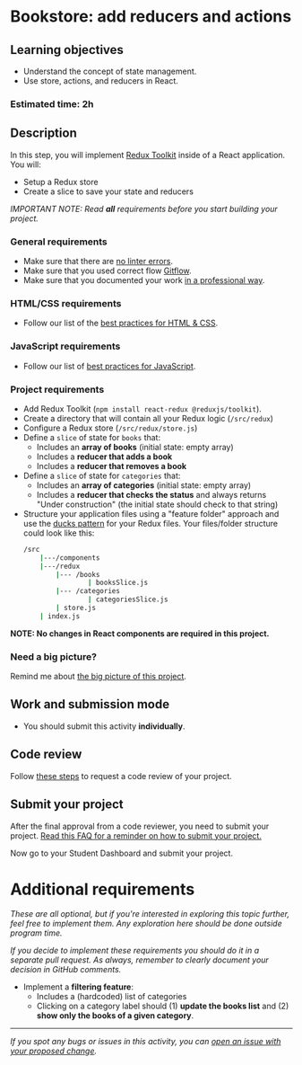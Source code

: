 # Bookstore: add reducers and actions

## Learning objectives

- Understand the concept of state management.
- Use store, actions, and reducers in React.

### Estimated time: 2h

## Description

In this step, you will implement [Redux Toolkit](https://redux-toolkit.js.org/) inside of a React application. You will:

- Setup a Redux store
- Create a slice to save your state and reducers

_IMPORTANT NOTE: Read **all** requirements before you start building your project._

### General requirements

- Make sure that there are [no linter errors](https://github.com/microverseinc/linters-config).
- Make sure that you used correct flow [Gitflow](https://github.com/microverseinc/curriculum-transversal-skills/blob/main/git-github/articles/gitflow.md).
- Make sure that you documented your work [in a professional way](https://github.com/microverseinc/curriculum-transversal-skills/blob/main/documentation/articles/professional_repo_rules.md).

### HTML/CSS requirements

- Follow our list of the [best practices for HTML & CSS](https://github.com/microverseinc/curriculum-html-css/blob/main/articles/html_css_best_practices.md).

### JavaScript requirements

- Follow our list of [best practices for JavaScript](https://github.com/microverseinc/curriculum-html-css/blob/main/articles/javascript_best_practices.md).

### Project requirements

- Add Redux Toolkit (`npm install react-redux @reduxjs/toolkit`).
- Create a directory that will contain all your Redux logic (`/src/redux`)
- Configure a Redux store (`/src/redux/store.js`)
- Define a `slice` of state for `books` that:
   - Includes an **array of books** (initial state: empty array)
   - Includes a **reducer that adds a book**
   - Includes a **reducer that removes a book**
- Define a `slice` of state for `categories` that:
   - Includes an **array of categories** (initial state: empty array)
   - Includes a **reducer that checks the status** and always returns "Under construction" (the initial state should check to that string)
- Structure your application files using a "feature folder" approach and use the [ducks pattern](https://github.com/erikras/ducks-modular-redux) for your Redux files. Your files/folder structure could look like this:
   ```sh
   /src
       |---/components
       |---/redux
           |--- /books
                   | booksSlice.js
           |--- /categories
                   | categoriesSlice.js
           | store.js
       | index.js
   ```

**NOTE: No changes in React components are required in this project.**

### Need a big picture?

Remind me about [the big picture of this project](./sneak_peek_v2_0.md).

## Work and submission mode

- You should submit this activity **individually**.

## Code review

Follow [these steps](https://github.com/microverseinc/curriculum-transversal-skills/blob/main/code-review/articles/how_to_ask_for_a_code_review.md) to request a code review of your project.

## Submit your project

After the final approval from a code reviewer, you need to submit your project. [Read this FAQ for a reminder on how to submit your project.](https://microverse.zendesk.com/hc/en-us/articles/360061344234)

Now go to your Student Dashboard and submit your project.

# Additional requirements

_These are all optional, but if you're interested in exploring this topic further, feel free to implement them. Any exploration here should be done outside program time._

_If you decide to implement these requirements you should do it in a separate pull request. As always, remember to clearly document your decision in GitHub comments._

- Implement a **filtering feature**:
  - Includes a (hardcoded) list of categories
  - Clicking on a category label should (1) **update the books list** and (2) **show only the books of a given category**.

---

_If you spot any bugs or issues in this activity, you can [open an issue with your proposed change](https://github.com/microverseinc/curriculum-transversal-skills/blob/main/git-github/articles/open_issue.md)._
